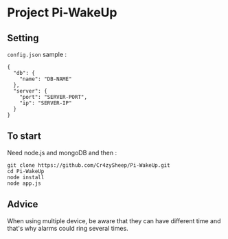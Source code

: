 # Project Pi-WakeUp

## Setting
`config.json` sample :
```
{
  "db": {
    "name": "DB-NAME"
  },
  "server": {
    "port": "SERVER-PORT",
    "ip": "SERVER-IP"
  }
}
```

## To start
Need node.js and mongoDB and then :

```
git clone https://github.com/Cr4zySheep/Pi-WakeUp.git
cd Pi-WakeUp
node install
node app.js
```

## Advice
When using multiple device, be aware that they can have different time and that's why alarms could ring several times.

